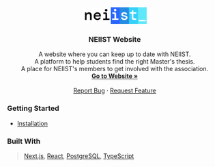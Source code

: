 <br />
<p align="center">
  <a href="https://neiist.tecnico.ulisboa.pt/">
    <img src="./public/neiist_logo.svg" alt="Logo" width="150">
  </a>

  <h3 align="center">NEIIST Website</h3>

  <p align="center">
    A website where you can keep up to date with NEIIST.<br>
    A platform to help students find the right Master's thesis.<br>
    A place for NEIIST's members to get involved with the association. 
    <br />
    <a href="https://neiist.tecnico.ulisboa.pt"><strong>Go to Website »</strong></a>
    <br />
    <br />
    <a href="https://github.com/neiist-dev/neiist-website/issues">Report Bug</a>
    ·
    <a href="https://github.com/neiist-dev/neiist-website/issues">Request Feature</a>
  </p>
</p>

### Getting Started

* [Installation](./installation.md)

### Built With
> [Next.js](https://nextjs.org/), [React](https://react.dev/), [PostgreSQL](https://www.postgresql.org/), [TypeScript](https://www.typescriptlang.org/)
